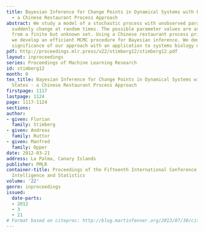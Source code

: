 ```yaml
---
title: Bayesian Inference for Change Points in Dynamical Systems with Reusable States
  - a Chinese Restaurant Process Approach
abstract: We study a model of a stochastic process with unobserved parameters which
  suddenly change at random times. The possible parameter values are assumed to be
  from a finite but unknown set. Using a Chinese restaurant process prior over parameters
  we develop an efficient MCMC procedure for Bayesian inference. We demonstrate the
  significance of our approach with an application to systems biology data.
pdf: http://proceedings.mlr.press/v22/stimberg12/stimberg12.pdf
layout: inproceedings
series: Proceedings of Machine Learning Research
id: stimberg12
month: 0
tex_title: Bayesian Inference for Change Points in Dynamical Systems with Reusable
  States - a Chinese Restaurant Process Approach
firstpage: 1117
lastpage: 1124
page: 1117-1124
sections: 
author:
- given: Florian
  family: Stimberg
- given: Andreas
  family: Ruttor
- given: Manfred
  family: Opper
date: 2012-03-21
address: La Palma, Canary Islands
publisher: PMLR
container-title: Proceedings of the Fifteenth International Conference on Artificial
  Intelligence and Statistics
volume: '22'
genre: inproceedings
issued:
  date-parts:
  - 2012
  - 3
  - 21
# Format based on citeproc: http://blog.martinfenner.org/2013/07/30/citeproc-yaml-for-bibliographies/
---
```

